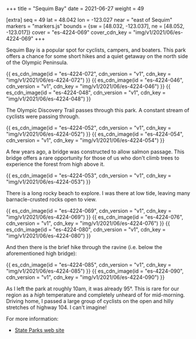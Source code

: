 +++
title = "Sequim Bay"
date = 2021-06-27
weight = 49

[extra]
seq = 49
lat = 48.042
lon = -123.027
near = "east of Sequim"
markers = "markers.js"
bounds = {sw = [48.032, -123.037], ne = [48.052, -123.017]}
cover = "es-4224-069"
cover_cdn_key = "img/v1/2021/06/es-4224-069"
+++

Sequim Bay is a popular spot for cyclists, campers, and boaters. This park offers a chance for some short hikes and a quiet getaway on the north side of the Olympic Peninsula.

<!-- more -->

{{ es_cdn_image(id = "es-4224-072", cdn_version = "v1", cdn_key = "img/v1/2021/06/es-4224-072") }}
{{ es_cdn_image(id = "es-4224-046", cdn_version = "v1", cdn_key = "img/v1/2021/06/es-4224-046") }}
{{ es_cdn_image(id = "es-4224-048", cdn_version = "v1", cdn_key = "img/v1/2021/06/es-4224-048") }}

The Olympic Discovery Trail passes through this park. A constant stream of cyclists were passing through.

{{ es_cdn_image(id = "es-4224-052", cdn_version = "v1", cdn_key = "img/v1/2021/06/es-4224-052") }}
{{ es_cdn_image(id = "es-4224-054", cdn_version = "v1", cdn_key = "img/v1/2021/06/es-4224-054") }}

A few years ago, a bridge was constructed to allow salmon passage. This bridge offers a rare opportunity for those of us who don't climb trees to experience the forest from high above it.

{{ es_cdn_image(id = "es-4224-053", cdn_version = "v1", cdn_key = "img/v1/2021/06/es-4224-053") }}

There is a long rocky beach to explore. I was there at low tide, leaving many barnacle-crusted rocks open to view.

{{ es_cdn_image(id = "es-4224-069", cdn_version = "v1", cdn_key = "img/v1/2021/06/es-4224-069") }}
{{ es_cdn_image(id = "es-4224-076", cdn_version = "v1", cdn_key = "img/v1/2021/06/es-4224-076") }}
{{ es_cdn_image(id = "es-4224-080", cdn_version = "v1", cdn_key = "img/v1/2021/06/es-4224-080") }}

And then there is the brief hike through the ravine (i.e. below the aforementioned high bridge):

{{ es_cdn_image(id = "es-4224-085", cdn_version = "v1", cdn_key = "img/v1/2021/06/es-4224-085") }}
{{ es_cdn_image(id = "es-4224-090", cdn_version = "v1", cdn_key = "img/v1/2021/06/es-4224-090") }}

As I left the park at roughly 10am, it was already 95°. This is rare for our region as a _high_ temperature and completely unheard of for mid-morning. Driving home, I passed a large group of cyclists on the open and hilly stretches of highway 104. I can't imagine!

For more information:

* [State Parks web site](https://parks.state.wa.us/582/Sequim-Bay)
